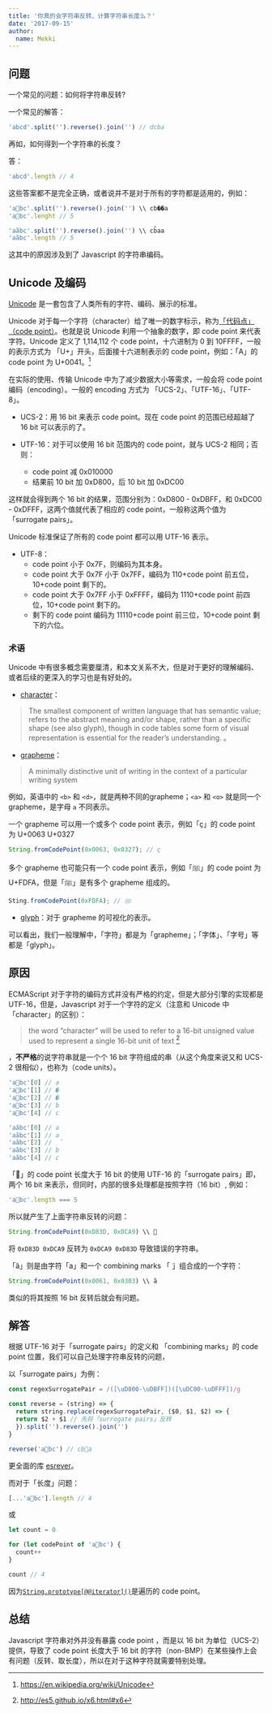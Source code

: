 ```yaml
---
title: '你真的会字符串反转、计算字符串长度么？'
date: '2017-09-15'
author:
  name: Mekki
---
```


## 问题

一个常见的问题：如何将字符串反转?

一个常见的解答：

```javascript
'abcd'.split('').reverse().join('') // dcba
```

再如，如何得到一个字符串的长度？

答：

```javascript
'abcd'.length // 4
```

这些答案都不是完全正确，或者说并不是对于所有的字符都是适用的，例如：

```javascript
'a💩bc'.split('').reverse().join('') \\ cb��a
'a💩bc'.lenght // 5

'aãbc'.split('').reverse().join('') \\ cb̃aa
'aãbc'.length // 5

```

这其中的原因涉及到了 Javascript 的字符串编码。

## Unicode 及编码

[Unicode](https://en.wikipedia.org/wiki/Unicode) 是一套包含了人类所有的字符、编码、展示的标准。

Unicode 对于每一个字符（character）给了唯一的数字标示，称为[「代码点」（code point）](http://www.unicode.org/versions/Unicode10.0.0/ch02.pdf#G25564)。也就是说 Unicode 利用一个抽象的数字，即 code point 来代表字符。Unicode 定义了 1,114,112 个 code point，十六进制为 0 到 10FFFF，一般的表示方式为 「U+」开头，后面接十六进制表示的 code point，例如：「A」的 code point 为 U+0041。[^1]

在实际的使用、传输 Unicode 中为了减少数据大小等需求，一般会将 code point 编码（encoding）。一般的 encoding 方式为 「UCS-2」、「UTF-16」、「UTF-8」。

- UCS-2：用 16 bit 来表示 code point。现在 code point 的范围已经超越了 16 bit 可以表示的了。

- UTF-16：对于可以使用 16 bit 范围内的 code point，就与 UCS-2 相同；否则：
  - code point 减 0x010000
  - 结果前 10 bit 加 0xD800，后 10 bit 加 0xDC00

这样就会得到两个 16 bit 的结果，范围分别为：0xD800 - 0xDBFF，和 0xDC00 - 0xDFFF，这两个值就代表了相应的 code point，一般称这两个值为「surrogate pairs」。

Unicode 标准保证了所有的 code point 都可以用 UTF-16 表示。

- UTF-8：
  - code point 小于 0x7F，则编码为其本身。
  - code point 大于 0x7F 小于 0x7FF，编码为 110+code point 前五位，10+code point 剩下的。
  - code point 大于 0x7FF 小于 0xFFFF，编码为 1110+code point 前四位，10+code point 剩下的。
  - 剩下的 code point 编码为 11110+code point 前三位，10+code point 剩下的六位。

### 术语

Unicode 中有很多概念需要厘清，和本文关系不大，但是对于更好的理解编码、或者后续的更深入的学习也是有好处的。

- [character](http://unicode.org/glossary/#character)：

> The smallest component of written language that has semantic value; refers to the abstract meaning and/or shape, rather than a specific shape (see also glyph), though in code tables some form of visual representation is essential for the reader’s understanding. 。

- [grapheme](http://unicode.org/glossary/#grapheme)：

> A minimally distinctive unit of writing in the context of a particular writing system

例如，英语中的 ```<b>``` 和 ```<d>```，就是两种不同的grapheme；```<a>``` 和 ```<ɑ>``` 就是同一个 grapheme，是字母 ```a``` 不同表示。

一个 grapheme 可以用一个或多个 code point 表示，例如「ç」的 code point 为 U+0063 U+0327

```javascript
String.fromCodePoint(0x0063, 0x0327); // ç
```

多个 grapheme 也可能只有一个 code point 表示，例如「ﷺ」的 code point 为 U+FDFA，但是「ﷺ」是有多个 grapheme 组成的。	

```javascript
Sting.fromCodePoint(0xFDFA); // ﷺ
```

- [glyph](http://unicode.org/glossary/#glyph)：对于 grapheme 的可视化的表示。

可以看出，我们一般理解中，「字符」都是为「grapheme」；「字体」、「字号」等都是「glyph」。

## 原因

ECMAScript 对于字符的编码方式并没有严格的约定，但是大部分引擎的实现都是 UTF-16，但是，Javascript 对于一个字符的定义（注意和 Unicode 中 「character」的区别）：

> the word “character” will be used to refer to a 16-bit unsigned value used to represent a single 16-bit unit of text [^2]

，**不严格**的说字符串就是一个个 16 bit 字符组成的串（从这个角度来说又和 UCS-2 很相似），也称为（code units）。

```javascript
'a💩bc'[0] // a
'a💩bc'[1] // �
'a💩bc'[2] // �
'a💩bc'[3] // b
'a💩bc'[4] // c

'aãbc'[0] // a
'aãbc'[1] // a
'aãbc'[2] //  ̃
'aãbc'[3] // b
'aãbc'[4] // c
```

「💩」的 code point 长度大于 16 bit 的使用 UTF-16 的「surrogate pairs」即，两个 16 bit 来表示，但同时，内部的很多处理都是按照字符（16 bit）, 例如：

```javascript
'a💩bc'.length === 5
```

所以就产生了上面字符串反转的问题：

```javascript
String.fromCodePoint(0xD83D, 0xDCA9) \\ 💩
```

将 ```0xD83D 0xDCA9``` 反转为 ```0xDCA9 0xD83D``` 导致错误的字符串。

「ã」则是由字符「a」和一个 combining marks 「 ̃」组合成的一个字符：

```javascript
String.fromCodePoint(0x0061, 0x0303) \\ ã
```

类似的将其按照 16 bit 反转后就会有问题。

## 解答

根据 UTF-16 对于「surrogate pairs」的定义和 「combining marks」的 code point 位置，我们可以自己处理字符串反转的问题，

以「surrogate pairs」为例：

```javascript
const regexSurrogatePair = /([\uD800-\uDBFF])([\uDC00-\uDFFF])/g

const reverse = (string) => {
  return string.replace(regexSurrogatePair, ($0, $1, $2) => {
  return $2 + $1 // 先将「surrogate pairs」反转
  }).split('').reverse().join('')
}

reverse('a💩bc') // cb💩a
```

更全面的库 [esrever](https://github.com/mathiasbynens/esrever)。

而对于「长度」问题：

```javascript
[...'a💩bc'].length // 4
```

或

```javascript
let count = 0

for (let codePoint of 'a💩bc') {
  count++
}

count // 4
```

因为[```String.prototype[@@iterator]()```](http://www.ecma-international.org/ecma-262/6.0/#sec-string.prototype-@@iterator)是遍历的 code point。

## 总结

Javascript 字符串对外并没有暴露 code point ，而是以 16 bit 为单位（UCS-2）提供，导致了 code point 长度大于 16 bit 的字符（non-BMP）在某些操作上会有问题（反转、取长度），所以在对于这种字符就需要特别处理。

[^1]: https://en.wikipedia.org/wiki/Unicode
[^2]: http://es5.github.io/x6.html#x6